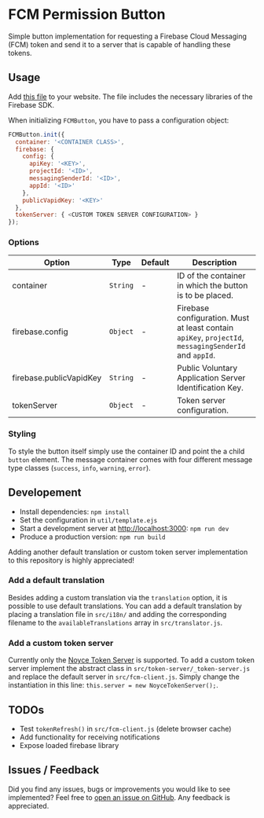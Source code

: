 # FCM Permission Button
Simple button implementation for requesting a Firebase Cloud Messaging (FCM) token and send it to a server that is capable of handling these tokens.

## Usage
Add [this file](https://github.com/sascha11110/fcm-permission-button/blob/master/dist/fcm-button.min.js) to your website. The file includes the necessary libraries of the Firebase SDK.

When initializing `FCMButton`, you have to pass a configuration object:

```js
FCMButton.init({
  container: '<CONTAINER CLASS>',
  firebase: {
    config: {
      apiKey: '<KEY>',
      projectId: '<ID>',
      messagingSenderId: '<ID>',
      appId: '<ID>'
    },
    publicVapidKey: '<KEY>'
  },
  tokenServer: { <CUSTOM TOKEN SERVER CONFIGURATION> }
});
```

### Options
| Option  | Type | Default | Description |
|---|---|---|---|
| container | `String` | - | ID of the container in which the button is to be placed. |
| firebase.config | `Object` | - | Firebase configuration. Must at least contain `apiKey`, `projectId`, `messagingSenderId` and `appId`. |
| firebase.publicVapidKey | `String` | - | Public Voluntary Application Server Identification Key. |
| tokenServer | `Object` | - | Token server configuration. |

### Styling
To style the button itself simply use the container ID and point the a child `button` element. The message container comes with four different message type classes (`success`, `info`, `warning`, `error`).

## Developement
* Install dependencies: `npm install`
* Set the configuration in `util/template.ejs`
* Start a development server at [http://localhost:3000](http://localhost:3000): `npm run dev`
* Produce a production version: `npm run build`

Adding another default translation or custom token server implementation to this repository is highly appreciated!

### Add a default translation
Besides adding a custom translation via the `translation` option, it is possible to use default translations. You can add a default translation by placing a translation file in `src/i18n/` and adding the corresponding filename to the `availableTranslations` array in `src/translator.js`.

### Add a custom token server
Currently only the [Noyce Token Server](https://github.com/sascha11110/) is supported. To add a custom token server implement the abstract class in `src/token-server/_token-server.js` and replace the default server in `src/fcm-client.js`. Simply change the instantiation in this line: `this.server = new NoyceTokenServer();`.

## TODOs
- Test `tokenRefresh()` in `src/fcm-client.js` (delete browser cache)
- Add functionality for receiving notifications
- Expose loaded firebase library

## Issues / Feedback
Did you find any issues, bugs or improvements you would like to see implemented? Feel free to [open an issue on GitHub](https://github.com/sascha11110/fcm-permission-button/issues/new). Any feedback is appreciated.